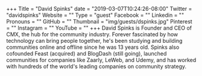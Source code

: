 +++
Title = "David Spinks"
date = "2019-03-07T10:24:26-08:00"
Twitter = "davidspinks"
Website = ""
Type = "guest"
Facebook = ""
Linkedin = ""
Pronouns = ""
GitHub = ""
Thumbnail = "img/guests/dspinks.jpg"
Pinterest = ""
Instagram = ""
YouTube = ""
+++
David Spinks is Founder and CEO of CMX, the hub for the community industry. Forever fascinated by how technology can bring people together, he's been studying and building communities online and offline since he was 13 years old. Spinks also cofounded Feast (acquired) and BlogDash (still going), launched communities for companies like Zaarly, LeWeb, and Udemy, and has worked with hundreds of the world's leading companies on community strategy.
